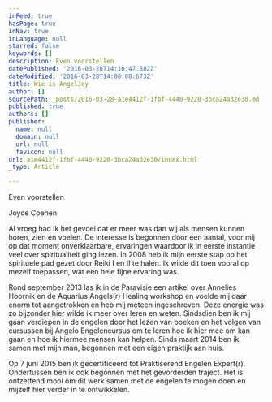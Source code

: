 ```yaml
---
inFeed: true
hasPage: true
inNav: true
inLanguage: null
starred: false
keywords: []
description: Even voorstellen
datePublished: '2016-03-28T14:10:47.882Z'
dateModified: '2016-03-28T14:08:08.673Z'
title: Wie is AngelJoy
author: []
sourcePath: _posts/2016-03-28-a1e4412f-1fbf-4440-9220-3bca24a32e30.md
published: true
authors: []
publisher:
  name: null
  domain: null
  url: null
  favicon: null
url: a1e4412f-1fbf-4440-9220-3bca24a32e30/index.html
_type: Article

---
```

Even voorstellen

Joyce Coenen 

Al vroeg had ik het gevoel dat er meer was dan wij als mensen kunnen horen, zien en voelen. De interesse is begonnen door een aantal, voor mij op dat moment onverklaarbare, ervaringen waardoor ik in eerste instantie veel over spiritualiteit ging lezen. In 2008 heb ik mijn eerste stap op het spirituele pad gezet door Reiki I en II te halen.  Ik wilde dit toen vooral op mezelf toepassen, wat een hele fijne ervaring was. 

Rond september 2013 las ik in de Paravisie een artikel over Annelies Hoornik en de Aquarius Angels(r) Healing workshop en voelde mij daar enorm tot aangetrokken en heb mij meteen ingeschreven. Deze energie was zo bijzonder hier wilde ik meer over leren en weten. Sindsdien ben ik mij gaan verdiepen in de engelen door het lezen van boeken en het volgen van cursussen bij Angelo Engelencursus om te leren hoe ik hier mee om kan gaan en hoe ik hiermee mensen kan helpen. Sinds maart 2014 ben ik, samen met mijn man, begonnen met een eigen praktijk aan huis.

Op 7 juni 2015 ben ik gecertificeerd tot Praktiserend Engelen Expert(r). Ondertussen ben ik ook begonnen met het gevorderden traject. Het is ontzettend mooi om dit werk samen met de engelen te mogen doen en mijzelf hier verder in te ontwikkelen.